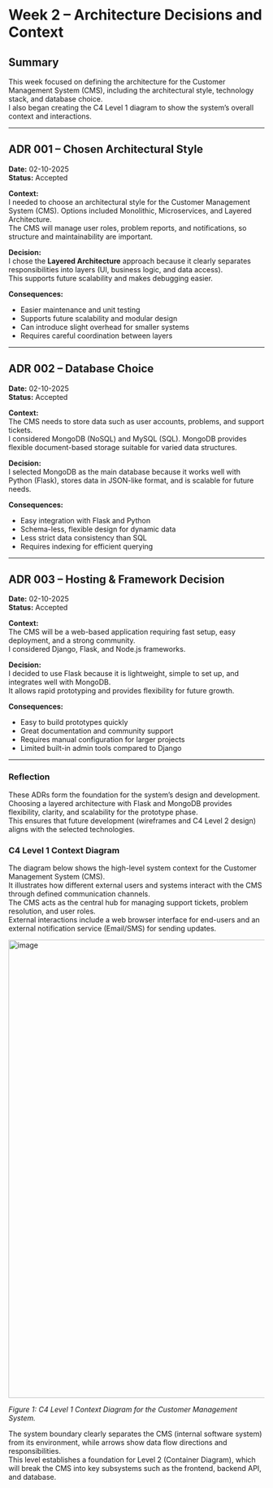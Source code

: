 # Week 2 – Architecture Decisions and Context

## Summary
This week focused on defining the architecture for the Customer Management System (CMS), including the architectural style, technology stack, and database choice.  
I also began creating the C4 Level 1 diagram to show the system’s overall context and interactions.

---

## ADR 001 – Chosen Architectural Style

**Date:** 02-10-2025   
**Status:** Accepted  

**Context:**  
I needed to choose an architectural style for the Customer Management System (CMS). Options included Monolithic, Microservices, and Layered Architecture.  
The CMS will manage user roles, problem reports, and notifications, so structure and maintainability are important.

**Decision:**  
I chose the **Layered Architecture** approach because it clearly separates responsibilities into layers (UI, business logic, and data access).  
This supports future scalability and makes debugging easier.

**Consequences:**  
- Easier maintenance and unit testing  
- Supports future scalability and modular design  
- Can introduce slight overhead for smaller systems  
- Requires careful coordination between layers  

---

## ADR 002 – Database Choice

**Date:** 02-10-2025  
**Status:** Accepted  

**Context:**  
The CMS needs to store data such as user accounts, problems, and support tickets.  
I considered MongoDB (NoSQL) and MySQL (SQL). MongoDB provides flexible document-based storage suitable for varied data structures.

**Decision:**  
I selected MongoDB as the main database because it works well with Python (Flask), stores data in JSON-like format, and is scalable for future needs.

**Consequences:**  
- Easy integration with Flask and Python  
- Schema-less, flexible design for dynamic data  
- Less strict data consistency than SQL  
- Requires indexing for efficient querying  

---

## ADR 003 – Hosting & Framework Decision

**Date:** 02-10-2025  
**Status:** Accepted  

**Context:**  
The CMS will be a web-based application requiring fast setup, easy deployment, and a strong community.  
I considered Django, Flask, and Node.js frameworks.

**Decision:**  
I decided to use Flask because it is lightweight, simple to set up, and integrates well with MongoDB.  
It allows rapid prototyping and provides flexibility for future growth.

**Consequences:**  
- Easy to build prototypes quickly  
- Great documentation and community support  
- Requires manual configuration for larger projects  
- Limited built-in admin tools compared to Django  

---

### Reflection
These ADRs form the foundation for the system’s design and development.  
Choosing a layered architecture with Flask and MongoDB provides flexibility, clarity, and scalability for the prototype phase.  
This ensures that future development (wireframes and C4 Level 2 design) aligns with the selected technologies.

### C4 Level 1 Context Diagram

The diagram below shows the high-level system context for the Customer Management System (CMS).  
It illustrates how different external users and systems interact with the CMS through defined communication channels.  
The CMS acts as the central hub for managing support tickets, problem resolution, and user roles.  
External interactions include a web browser interface for end-users and an external notification service (Email/SMS) for sending updates.

<img width="1110" height="902" alt="image" src="https://github.com/user-attachments/assets/9d6cff14-e8cb-49f7-9dbf-c4b86094642f" />

*Figure 1: C4 Level 1 Context Diagram for the Customer Management System.*

The system boundary clearly separates the CMS (internal software system) from its environment, while arrows show data flow directions and responsibilities.  
This level establishes a foundation for Level 2 (Container Diagram), which will break the CMS into key subsystems such as the frontend, backend API, and database.

